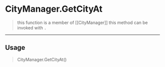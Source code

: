 # CityManager.GetCityAt
> this function is a member of [[CityManager]]
> this method can be invoked with `.`
-----
## Usage
> CityManager.GetCityAt()
